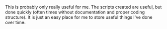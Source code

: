 This is probably only really useful for me. The scripts created are useful, but
done quickly (often times without documentation and proper coding structure).
It is just an easy place for me to store useful things I've done over time.
